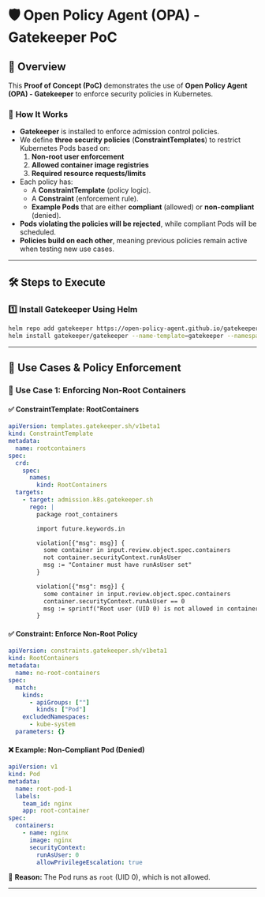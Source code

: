 # 🛡️ Open Policy Agent (OPA) - Gatekeeper PoC  

## 📌 Overview  

This **Proof of Concept (PoC)** demonstrates the use of **Open Policy Agent (OPA) - Gatekeeper** to enforce security policies in Kubernetes.  

### 🔹 **How It Works**  
- **Gatekeeper** is installed to enforce admission control policies.  
- We define **three security policies** (**ConstraintTemplates**) to restrict Kubernetes Pods based on:  
  1. **Non-root user enforcement**  
  2. **Allowed container image registries**  
  3. **Required resource requests/limits**  
- Each policy has:  
  - A **ConstraintTemplate** (policy logic).  
  - A **Constraint** (enforcement rule).  
  - **Example Pods** that are either **compliant** (allowed) or **non-compliant** (denied).  
- **Pods violating the policies will be rejected**, while compliant Pods will be scheduled.  
- **Policies build on each other**, meaning previous policies remain active when testing new use cases.  

---

## 🛠 Steps to Execute  

### 1️⃣ Install Gatekeeper Using Helm  

```bash
helm repo add gatekeeper https://open-policy-agent.github.io/gatekeeper/charts
helm install gatekeeper/gatekeeper --name-template=gatekeeper --namespace gatekeeper-system --create-namespace
```

---

## 🚀 Use Cases & Policy Enforcement  

### 🔹 **Use Case 1: Enforcing Non-Root Containers**  

#### ✅ **ConstraintTemplate: RootContainers**  

```yaml
apiVersion: templates.gatekeeper.sh/v1beta1
kind: ConstraintTemplate
metadata:
  name: rootcontainers
spec:
  crd:
    spec:
      names:
        kind: RootContainers
  targets:
    - target: admission.k8s.gatekeeper.sh
      rego: |
        package root_containers

        import future.keywords.in

        violation[{"msg": msg}] {
          some container in input.review.object.spec.containers
          not container.securityContext.runAsUser
          msg := "Container must have runAsUser set"
        }

        violation[{"msg": msg}] {
          some container in input.review.object.spec.containers
          container.securityContext.runAsUser == 0
          msg := sprintf("Root user (UID 0) is not allowed in container %s", [container.name])
        }
```

#### ✅ **Constraint: Enforce Non-Root Policy**  

```yaml
apiVersion: constraints.gatekeeper.sh/v1beta1
kind: RootContainers
metadata:
  name: no-root-containers
spec:
  match:
    kinds:
      - apiGroups: [""]
        kinds: ["Pod"]
    excludedNamespaces:
      - kube-system
  parameters: {}
```

#### ❌ **Example: Non-Compliant Pod (Denied)**  

```yaml
apiVersion: v1
kind: Pod
metadata:
  name: root-pod-1
  labels:
    team_id: nginx
    app: root-container
spec:
  containers:
    - name: nginx
      image: nginx
      securityContext:
        runAsUser: 0
        allowPrivilegeEscalation: true
```

📌 **Reason:** The Pod runs as `root` (UID 0), which is not allowed.  

---

